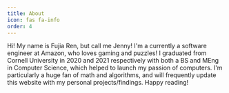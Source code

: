 ```yaml
---
title: About
icon: fas fa-info
order: 4
---
```


Hi! My name is Fujia Ren, but call me Jenny! I'm a currently a software engineer at Amazon, who loves gaming and puzzles! I graduated from Cornell University in 2020 and 2021 respectively with both a BS and MEng in Computer Science, which helped to launch my passion of computers. I'm particularly a huge fan of math and algorithms, and will frequently update this website with my personal projects/findings. Happy reading!

